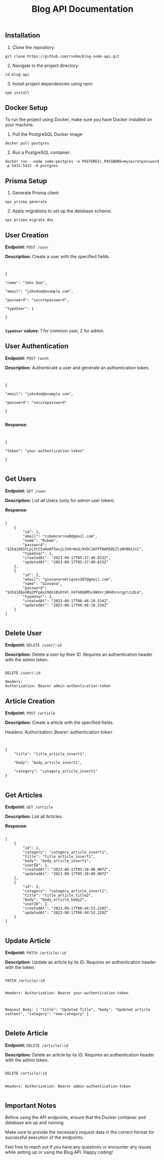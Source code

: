 
<body>

<header>

<h1>Blog API Documentation</h1>

</header>

<div class="container">

<h2>Installation</h2>

<ol>

<li>Clone the repository:</li>

</ol>

<pre><code>git clone https://github.com/rxxbm/blog-node-api.git</code></pre>

<ol start="2">

<li>Navigate to the project directory:</li>

</ol>

<pre><code>cd blog-api</code></pre>

<ol start="3">

<li>Install project dependencies using npm:</li>

</ol>

<pre><code>npm install</code></pre>

<h2>Docker Setup</h2>

<p>To run the project using Docker, make sure you have Docker installed on your machine.</p>

<ol>

<li>Pull the PostgreSQL Docker image:</li>

</ol>

<pre><code>docker pull postgres</code></pre>

<ol start="2">

<li>Run a PostgreSQL container:</li>

</ol>

<pre><code>docker run --name some-postgres -e POSTGRES\_PASSWORD=mysecretpassword -p 5432:5432 -d postgres</code></pre>

<h2>Prisma Setup</h2>

<ol>

<li>Generate Prisma client:</li>

</ol>

<pre><code>npx prisma generate</code></pre>

<ol start="2">

<li>Apply migrations to set up the database schema:</li>

</ol>

<pre><code>npx prisma migrate dev</code></pre>

<h2>User Creation</h2>

<p><strong>Endpoint:</strong> <code>POST /user</code></p>

<p><strong>Description:</strong> Create a user with the specified fields.</p>

<pre><code>

{

"name": "John Doe",

"email": "johndoe@example.com",

"password": "securepassword",

"typeUser": 1

}

</code></pre>

<p><strong><code>typeUser</code> values:</strong> 1 for common user, 2 for admin.</p>

<h2>User Authentication</h2>

<p><strong>Endpoint:</strong> <code>POST /auth</code></p>

<p><strong>Description:</strong> Authenticate a user and generate an authentication token.</p>

<pre><code>

{

"email": "johndoe@example.com",

"password": "securepassword"

}

</code></pre>

<p><strong>Response:</strong></p>

<pre><code>

{

"token": "your-authentication-token"

}

</code></pre>

<h2>Get Users</h2>

<p><strong>Endpoint:</strong> <code>GET /user</code></p>

<p><strong>Description:</strong> List all Users (only for admin user token).</p>

<p><strong>Response:</strong></p>

<pre><code>
[
	{
		"id": 1,
		"email": "rubemcorrea0@gmail.com",
		"name": "Rubem",
		"password": "$2b$10$5YLpjItC5eHoNf5wxjL3VOrHnO/9YDC26FPT0APE0EZlzWYNkXJcC",
		"typeUser": 1,
		"createdAt": "2023-08-17T05:37:40.633Z",
		"updatedAt": "2023-08-17T05:37:40.633Z"
	},
	{
		"id": 2,
		"email": "giovanarodrigues207@gmail.com",
		"name": "Giovana",
		"password": "$2b$10$od8q1PFpAx29AS1BsKY4t.X47m0Q8MScUWVnrjBK4hrorgytcLQLm",
		"typeUser": 2,
		"createdAt": "2023-08-17T06:46:10.534Z",
		"updatedAt": "2023-08-17T06:46:10.534Z"
	}
]

</code></pre>

<h2>Delete User</h2>

<p><strong>Endpoint:</strong> <code>DELETE /user/:id</code></p>

<p><strong>Description:</strong> Delete a user by their ID. Requires an authentication header with the admin token.</p>

<pre><code>
DELETE /user/:id

Headers:
Authorization: Bearer admin-authentication-token
</code></pre>

<h2>Article Creation</h2>

<p><strong>Endpoint:</strong> <code>POST /article</code></p>

<p><strong>Description:</strong> Create a article with the specified fields.</p>

Headers:
Authorization: Bearer: authentication-token

<pre><code>

{
	"title": "title_article_insert1",
  
	"body": "body_article_insert1",
  
	"category": "category_article_insert1"
}

</code></pre>

<h2>Get Articles</h2>

<p><strong>Endpoint:</strong> <code>GET /article</code></p>

<p><strong>Description:</strong> List all Articles.</p>

<p><strong>Response:</strong></p>

<pre><code>
[
	{
		"id": 1,
		"category": "category_article_insert1",
		"title": "title_article_insert1",
		"body": "body_article_insert1",
		"userID": 1,
		"createdAt": "2023-08-17T05:38:40.907Z",
		"updatedAt": "2023-08-17T05:38:40.907Z"
	},
	{
		"id": 2,
		"category": "category_article_insert2",
		"title": "title_article_title2",
		"body": "body_article_body2",
		"userID": 2,
		"createdAt": "2023-08-17T06:44:53.220Z",
		"updatedAt": "2023-08-17T06:44:53.220Z"
	}
]

</code></pre>

<h2>Update Article</h2>
<p><strong>Endpoint:</strong> <code>PATCH /article/:id</code></p>
<p><strong>Description:</strong> Update an article by its ID. Requires an authentication header with the token.</p>
<pre><code>
PATCH /article/:id

Headers:
Authorization: Bearer your-authentication-token

Request Body:
{
  "title": "Updated Title",
  "body": "Updated article content",
  "category": "new-category"
}
</code></pre>

<h2>Delete Article</h2>
<p><strong>Endpoint:</strong> <code>DELETE /article/:id</code></p>
<p><strong>Description:</strong> Delete an article by its ID. Requires an authentication header with the admin token.</p>
<pre><code>
DELETE /article/:id

Headers:
Authorization: Bearer admin-authentication-token
</code></pre>

<h2>Important Notes</h2>

<p>Before using the API endpoints, ensure that the Docker container and database are up and running.</p>

<p>Make sure to provide the necessary request data in the correct format for successful execution of the endpoints.</p>

<p>Feel free to reach out if you have any questions or encounter any issues while setting up or using the Blog API. Happy coding!</p>

</div>

</body>

</html>
